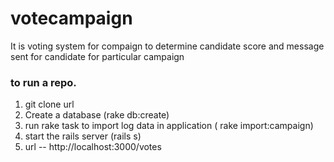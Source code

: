 # votecampaign
It is voting system for compaign to determine candidate score and message sent for candidate for particular campaign

### to run a repo.
1. git clone url
2. Create a database (rake db:create)
2. run rake task to import log data in application ( rake import:campaign)
3. start the rails server (rails s)
4. url -- http://localhost:3000/votes
